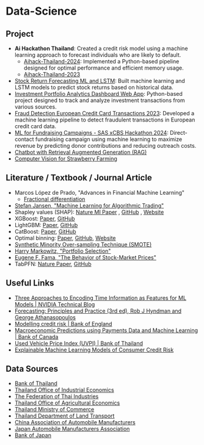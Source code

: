 # Data-Science

## Project
- **Ai Hackathon Thailand**: Created a credit risk model using a machine learning approach to forecast individuals who are likely to default.
  - [Aihack-Thailand-2024](https://github.com/pupipatsk/Aihack-Thailand-2024.git): Implemented a Python-based pipeline designed for optimal performance and efficient memory usage.
  - [Aihack-Thailand-2023](https://github.com/pupipatsk/Aihack-Thailand-2023.git)
- [Stock Return Forecasting ML and LSTM](https://github.com/pupipatsk/Stock-Return-Forecasting-ML-and-LSTM.git): Built machine learning and LSTM models to predict stock returns based on historical data.
- [Investment Portfolio Analytics Dashboard Web App](https://github.com/pupipatsk/Investment-Portfolio.git): Python-based project designed to track and analyze investment transactions from various sources.
- [Fraud Detection European Credit Card Transactions 2023](https://github.com/pupipatsk/fraud-detection-european-credit-card-transactions-2023.git): Developed a machine learning pipeline to detect fraudulent transactions in European credit card data.
- [ML for Fundraising Campaigns - SAS xCBS Hackathon 2024](https://github.com/pupipatsk/SAS-Hackathon-2024.git): Direct-contact fundraising campaign using machine learning to maximize revenue by predicting donor contributions and reducing outreach costs.
- [Chatbot with Retrieval Augmented Generation (RAG)](./notebooks/chatbot-with-retrieval-augmented-generation-rag.ipynb)
- [Computer Vision for Strawberry Farming](./notebooks/computer-vision-for-strawberry-farming.ipynb)

## Literature / Textbook / Journal Article

- Marcos López de Prado, "Advances in Financial Machine Learning"
  - [Fractional differentiation](https://github.com/fracdiff/fracdiff.git)
- [Stefan Jansen, "Machine Learning for Algorithmic Trading"](https://github.com/stefan-jansen/machine-learning-for-trading.git)
- Shapley values (SHAP):
[Nature MI Paper](https://www.nature.com/articles/s42256-019-0138-9.epdf?shared_access_token=RCYPTVkiECUmc0CccSMgXtRgN0jAjWel9jnR3ZoTv0O81kV8DqPb2VXSseRmof0Pl8YSOZy4FHz5vMc3xsxcX6uT10EzEoWo7B-nZQAHJJvBYhQJTT1LnJmpsa48nlgUWrMkThFrEIvZstjQ7Xdc5g%3D%3D)
, [GitHub](https://github.com/shap/shap.git)
, [Website](https://shap.readthedocs.io/en/latest/)
- XGBoost: [Paper](https://arxiv.org/pdf/1603.02754), [GitHub](https://github.com/dmlc/xgboost.git)
- LightGBM: [Paper](https://papers.nips.cc/paper_files/paper/2017/file/6449f44a102fde848669bdd9eb6b76fa-Paper.pdf), [GitHub](https://github.com/microsoft/LightGBM.git)
- CatBoost: [Paper](https://arxiv.org/abs/1706.09516), [GitHub](https://github.com/catboost/catboost.git)
- Optimal binning: [Paper](https://arxiv.org/pdf/2001.08025), [GitHub](https://github.com/guillermo-navas-palencia/optbinning.git), [Website](https://gnpalencia.org/optbinning/)
- [Synthetic Minority Over-sampling Technique (SMOTE)](https://arxiv.org/pdf/1106.1813)
- [Harry Markowitz, "Portfolio Selection"](https://www.jstor.org/stable/2975974)
- [Eugene F. Fama, "The Behavior of Stock-Market Prices"](https://www.jstor.org/stable/2350752)
- TabPFN: [Nature Paper](https://www.nature.com/articles/s41586-024-08328-6), [GitHub](https://github.com/PriorLabs/TabPFN.git)

## Useful Links

- [Three Approaches to Encoding Time Information as Features for ML Models | NVIDIA Technical Blog](https://developer.nvidia.com/blog/three-approaches-to-encoding-time-information-as-features-for-ml-models/)
- [Forecasting: Principles and Practice (3rd ed), Rob J Hyndman and George Athanasopoulos](https://otexts.com/fpp3/)
- [Modelling credit risk | Bank of England](https://www.bankofengland.co.uk/-/media/boe/files/ccbs/resources/modelling-credit-risk)
- [Macroeconomic Predictions using Payments Data and
Machine Learning | Bank of Canada](https://www.bankofcanada.ca/wp-content/uploads/2022/03/swp2022-10.pdf)
- [Used Vehicle Price Index (UVPI) | Bank of Thailand](https://www.bot.or.th/content/dam/bot/documents/th/research-and-publications/research/stat-horizon-and-stat-in-focus/stat-horizon/UVPI.pdf)
- [Explainable Machine Learning Models of Consumer Credit Risk](https://papers.ssrn.com/sol3/papers.cfm?abstract_id=4006840)

## Data Sources

- [Bank of Thailand](https://www.bot.or.th/en/statistics.html)
- [Thailand Office of Industrial Economics](https://www.oie.go.th/view/1/industrial_indices/EN-US)
- [The Federation of Thai Industries](https://fti.or.th/ids/)
- [Thailand Office of Agricultural Economics](https://www.oae.go.th/view/1/%E0%B8%82%E0%B9%89%E0%B8%AD%E0%B8%A1%E0%B8%B9%E0%B8%A5%E0%B9%80%E0%B8%A8%E0%B8%A3%E0%B8%A9%E0%B8%90%E0%B8%81%E0%B8%B4%E0%B8%88%E0%B8%81%E0%B8%B2%E0%B8%A3%E0%B9%80%E0%B8%81%E0%B8%A9%E0%B8%95%E0%B8%A3/TH-TH)
- [Thailand Ministry of Commerce](https://www.moc.go.th/en/page/item/index/id/6)
- [Thailand Department of Land Transport](https://web.dlt.go.th/statistics/)
- [China Association of Automobile Manufacturers](http://en.caam.org.cn/Index/lists/catid/69.html)
- [Japan Automobile Manufacturers Association](https://jamaserv.jama.or.jp/newdb/eng/index.html)
- [Bank of Japan](https://www.boj.or.jp/en/statistics/index.htm)
